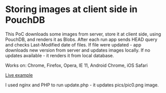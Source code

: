 Storing images at client side in PouchDB
=======================================================

This PoC downloads some images from server, store it at client side, using PouchDB, and renders it as Blobs.
After each run app sends HEAD query and checks Last-Modified date of files. If file were updated - app downloads new version from server and updates images locally. If no updates available - it renders it from local database.

Works on: Chrome, Firefox, Opera, IE 11, Android Chrome, iOS Safari  

[Live example](http://178.212.199.69) 

I used nginx and PHP to run update.php - it updates pics/pic0.png image.
